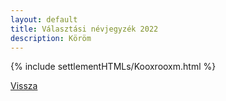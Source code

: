 ```yaml
---
layout: default
title: Választási névjegyzék 2022
description: Köröm
---
```


{% include settlementHTMLs/Kooxrooxm.html %}

[Vissza](../)